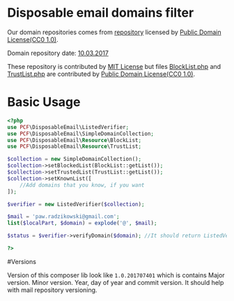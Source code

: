 # Disposable email domains filter

Our domain repositories comes from [repository](https://github.com/martenson/disposable-email-domains) licensed by [Public Domain License(CC0 1.0)](https://creativecommons.org/publicdomain/zero/1.0/).
 
Domain repository date: [10.03.2017](https://github.com/martenson/disposable-email-domains/commit/e68bd490c6a8fa10012128955df86facfe4028e9)


These repository is contributed by [MIT License](LICENSE) but files [BlockList.php](src/Resource/BlockList.php) and [TrustList.php](src/Resource/TrustList.php) are contributed by [Public Domain License(CC0 1.0)](https://creativecommons.org/publicdomain/zero/1.0/).

# Basic Usage

```PHP
<?php
use PCF\DisposableEmail\ListedVerifier;
use PCF\DisposableEmail\SimpleDomainCollection;
use PCF\DisposableEmail\Resource\BlockList;
use PCF\DisposableEmail\Resource\TrustList;

$collection = new SimpleDomainCollection();
$collection->setBlockedList(BlockList::getList());
$collection->setTrustedList(TrustList::getList());
$collection->setKnownList([
    //Add domains that you know, if you want
]);

$verifier = new ListedVerifier($collection);

$mail = 'paw.radzikowski@gmail.com';
list($localPart, $domain) = explode('@', $mail);

$status = $verifier->verifyDomain($domain); //It should return ListedVerifier::DOMAIN_UNKNOWN

?>
```

#Versions

Version of this composer lib look like `1.0.201707401` which is contains Major version. Minor version. Year, day of year and commit version. 
It should help with mail repository versioning.
